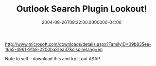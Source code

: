 ﻿---
title: Outlook Search Plugin Lookout!
date: "2004-08-26T09:22:00.0000000-04:00"
description: Note to self – download this and try it out ASAP.
featuredImage: /img/search-2951638_1280.jpg
---

<http://www.microsoft.com/downloads/details.aspx?FamilyID=09b835ee-16e5-4961-91b8-2200ba31ea37&displaylang=en>

Note to self – download this and try it out ASAP.


